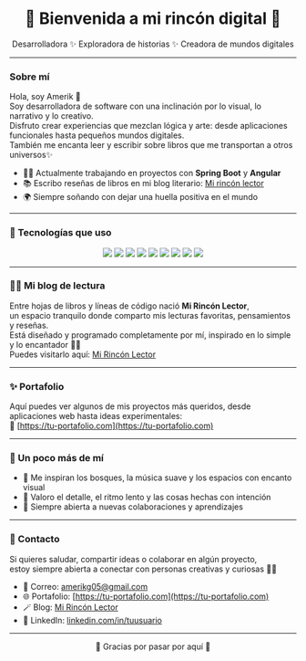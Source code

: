 <h1 align="center">🌙 Bienvenida a mi rincón digital 🌿</h1>

<p align="center">
  Desarrolladora ✨ Exploradora de historias ✨ Creadora de mundos digitales
</p>

---

###  Sobre mí

Hola, soy Amerik 🍃  
Soy desarrolladora de software con una inclinación por lo visual, lo narrativo y lo creativo.  
Disfruto crear experiencias que mezclan lógica y arte: desde aplicaciones funcionales hasta pequeños mundos digitales.  
También me encanta leer y escribir sobre libros que me transportan a otros universos✨

- 👩‍💻 Actualmente trabajando en proyectos con **Spring Boot** y **Angular**
- 📚 Escribo reseñas de libros en mi blog literario: [Mi rincón lector](https://tu-blog.com)
- 🌍 Siempre soñando con dejar una huella positiva en el mundo


---

### 🔧 Tecnologías que uso

<div align="center">
  <img src="https://img.shields.io/badge/Java-ED8B00?style=for-the-badge&logo=java&logoColor=white" />
  <img src="https://img.shields.io/badge/Spring_Boot-6DB33F?style=for-the-badge&logo=spring-boot&logoColor=white" />
  <img src="https://img.shields.io/badge/Angular-DD0031?style=for-the-badge&logo=angular&logoColor=white" />
  <img src="https://img.shields.io/badge/MySQL-4479A1?style=for-the-badge&logo=mysql&logoColor=white" />
  <img src="https://img.shields.io/badge/Godot-478CBF?style=for-the-badge&logo=godot-engine&logoColor=white" />
  <img src="https://img.shields.io/badge/HTML5-E34F26?style=for-the-badge&logo=html5&logoColor=white" />
  <img src="https://img.shields.io/badge/CSS3-1572B6?style=for-the-badge&logo=css3&logoColor=white" />
  <img src="https://img.shields.io/badge/Python-3776AB?style=for-the-badge&logo=python&logoColor=white" />
  <img src="https://img.shields.io/badge/JavaScript-F7DF1E?style=for-the-badge&logo=javascript&logoColor=black" />
</div>

---

### 🧚‍♀️ Mi blog de lectura

Entre hojas de libros y líneas de código nació **Mi Rincón Lector**,  
un espacio tranquilo donde comparto mis lecturas favoritas, pensamientos y reseñas.  
Está diseñado y programado completamente por mí, inspirado en lo simple y lo encantador 🌿📖  
Puedes visitarlo aquí: [Mi Rincón Lector](https://tu-blog.com)

---

### ✨ Portafolio

Aquí puedes ver algunos de mis proyectos más queridos, desde aplicaciones web hasta ideas experimentales:  
🔗 [https://tu-portafolio.com](https://tu-portafolio.com)

---

### 🌙 Un poco más de mí

- 🍄 Me inspiran los bosques, la música suave y los espacios con encanto visual
- 🦋 Valoro el detalle, el ritmo lento y las cosas hechas con intención
- 💬 Siempre abierta a nuevas colaboraciones y aprendizajes

---


### 🍃 Contacto

Si quieres saludar, compartir ideas o colaborar en algún proyecto,  
estoy siempre abierta a conectar con personas creativas y curiosas 🌙✨

- 💌 Correo: [amerikg05@gmail.com](amerikg05@gmail.com)  
- 🌐 Portafolio: [https://tu-portafolio.com](https://tu-portafolio.com)  
- 🪄 Blog: [Mi Rincón Lector](https://tu-blog.com)  
- 💼 LinkedIn: [linkedin.com/in/tuusuario](https://linkedin.com/in/tuusuario)  


---

<p align="center">
  🦋 Gracias por pasar por aquí 🍂
</p>
